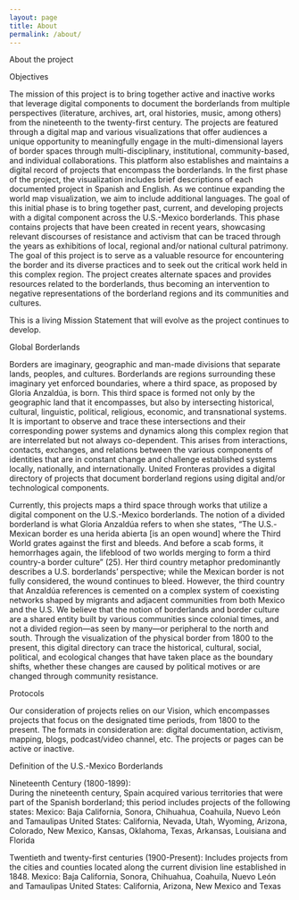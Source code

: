 ```yaml
---
layout: page
title: About
permalink: /about/
---
```

About the project

Objectives

The mission of this project is to bring together active and inactive works that leverage digital components to document the borderlands from multiple perspectives (literature, archives, art, oral histories, music, among others) from the nineteenth to the twenty-first century. The projects are featured through a digital map and various visualizations that offer audiences a unique opportunity to meaningfully engage in the multi-dimensional layers of border spaces through multi-disciplinary, institutional, community-based, and individual collaborations. This platform also establishes and maintains a digital record of projects that encompass the borderlands.
In the first phase of the project, the visualization includes brief descriptions of each documented project in Spanish and English. As we continue expanding the world map visualization, we aim to include additional languages. The goal of this initial phase is to bring together past, current, and developing projects with a digital component across the U.S.-Mexico borderlands. This phase contains projects that have been created in recent years, showcasing relevant discourses of resistance and activism that can be traced through the years as exhibitions of local, regional and/or national cultural patrimony.
The goal of this project is to serve as a valuable resource for encountering the border and its diverse practices and to seek out the critical work held in this complex region. The project creates alternate spaces and provides resources related to the borderlands, thus becoming an intervention to negative representations of the borderland regions and its communities and cultures.

This is a living Mission Statement that will evolve as the project continues to develop.

Global Borderlands

Borders are imaginary, geographic and man-made divisions that separate lands, peoples,
and cultures. Borderlands are regions surrounding these imaginary yet enforced boundaries, where a third space, as proposed by Gloria Anzaldúa, is born. This third space is formed not only by the geographic land that it encompasses, but also by intersecting historical, cultural, linguistic, political, religious, economic, and transnational systems. It is important to observe and trace these intersections and their corresponding power systems and dynamics along this complex region that are interrelated but not always co-dependent. This arises from interactions, contacts, exchanges, and relations between the various components of identities that are in constant change and challenge established systems locally, nationally, and internationally. United Fronteras provides a digital directory of projects that document borderland regions using digital and/or technological components.

Currently, this projects maps a third space through works that utilize a digital component on the U.S.-Mexico borderlands. The notion of a divided borderland is what Gloria Anzaldúa refers to when she states, “The U.S.-Mexican border es una herida abierta [is an open wound] where the Third World grates against the first and bleeds. And before a scab forms, it hemorrhages again, the lifeblood of two worlds merging to form a third country-a border culture” (25). Her third country metaphor predominantly describes a U.S. borderlands’ perspective; while the Mexican border is not fully considered, the wound continues to bleed. However, the third country that Anzaldúa references is cemented on a complex system of coexisting networks
shaped by migrants and adjacent communities from both Mexico and the U.S. We believe that the notion of borderlands and border culture are a shared entity built by various communities since colonial times, and not a divided region—as seen by many—or peripheral to the north and south. Through the visualization of the physical border from 1800 to the present, this digital directory can trace the historical, cultural, social, political, and ecological changes that have taken place as the boundary shifts, whether these changes are caused by political motives or are
changed through community resistance.

Protocols

Our consideration of projects relies on our Vision, which encompasses projects that focus on the designated time periods, from 1800 to the present. The formats in consideration are: digital documentation, activism, mapping, blogs, podcast/video channel, etc. The projects or pages can be active or inactive.

Definition of the U.S.-Mexico Borderlands

Nineteenth Century (1800-1899):  
During the nineteenth century, Spain acquired various territories that were part of the Spanish borderland; this period includes projects of the following states:
Mexico: Baja California, Sonora, Chihuahua, Coahuila, Nuevo León and Tamaulipas
United States: California, Nevada, Utah, Wyoming, Arizona, Colorado, New Mexico, Kansas, Oklahoma, Texas, Arkansas, Louisiana and Florida

Twentieth and twenty-first centuries (1900-Present):
Includes projects from the cities and counties located along the current division line established in 1848.
Mexico: Baja California, Sonora, Chihuahua, Coahuila, Nuevo León and Tamaulipas
United States: California, Arizona, New Mexico and Texas
